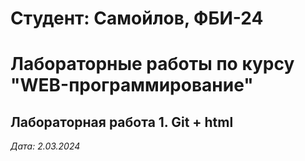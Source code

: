 # Студент: Самойлов, ФБИ-24

# Лабораторные работы по курсу "WEB-программирование"

## Лабораторная работа 1. Git + html

*Дата: 2.03.2024*
